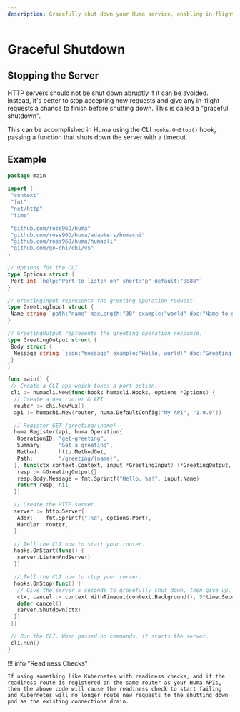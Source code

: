 ```yaml
---
description: Gracefully shut down your Huma service, enabling in-flight requests to finish.
---
```


# Graceful Shutdown

## Stopping the Server

HTTP servers should not be shut down abruptly if it can be avoided. Instead, it's better to stop accepting new requests and give any in-flight requests a chance to finish before shutting down. This is called a "graceful shutdown".

This can be accomplished in Huma using the CLI `hooks.OnStop()` hook, passing a function that shuts down the server with a timeout.

## Example

```go title="code.go" linenums="1" hl_lines="6-7 51-68"
package main

import (
 "context"
 "fmt"
 "net/http"
 "time"

 "github.com/ross96D/huma"
 "github.com/ross96D/huma/adapters/humachi"
 "github.com/ross96D/huma/humacli"
 "github.com/go-chi/chi/v5"
)

// Options for the CLI.
type Options struct {
 Port int `help:"Port to listen on" short:"p" default:"8888"`
}

// GreetingInput represents the greeting operation request.
type GreetingInput struct {
 Name string `path:"name" maxLength:"30" example:"world" doc:"Name to greet"`
}

// GreetingOutput represents the greeting operation response.
type GreetingOutput struct {
 Body struct {
  Message string `json:"message" example:"Hello, world!" doc:"Greeting message"`
 }
}

func main() {
 // Create a CLI app which takes a port option.
 cli := humacli.New(func(hooks humacli.Hooks, options *Options) {
  // Create a new router & API
  router := chi.NewMux()
  api := humachi.New(router, huma.DefaultConfig("My API", "1.0.0"))

  // Register GET /greeting/{name}
  huma.Register(api, huma.Operation{
   OperationID: "get-greeting",
   Summary:     "Get a greeting",
   Method:      http.MethodGet,
   Path:        "/greeting/{name}",
  }, func(ctx context.Context, input *GreetingInput) (*GreetingOutput, error) {
   resp := &GreetingOutput{}
   resp.Body.Message = fmt.Sprintf("Hello, %s!", input.Name)
   return resp, nil
  })

  // Create the HTTP server.
  server := http.Server{
   Addr:    fmt.Sprintf(":%d", options.Port),
   Handler: router,
  }

  // Tell the CLI how to start your router.
  hooks.OnStart(func() {
   server.ListenAndServe()
  })

  // Tell the CLI how to stop your server.
  hooks.OnStop(func() {
   // Give the server 5 seconds to gracefully shut down, then give up.
   ctx, cancel := context.WithTimeout(context.Background(), 5*time.Second)
   defer cancel()
   server.Shutdown(ctx)
  })
 })

 // Run the CLI. When passed no commands, it starts the server.
 cli.Run()
}
```

!!! info "Readiness Checks"

    If using something like Kubernetes with readiness checks, and if the readiness route is registered on the same router as your Huma APIs, then the above code will cause the readiness check to start failing and Kubernetes will no longer route new requests to the shutting down pod as the existing connections drain.
